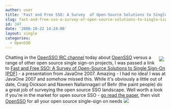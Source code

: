 ```yaml
---
author: user
title: 'Fast and Free SSO: A Survey  of Open-Source Solutions to Single Sign-On'
slug: fast-and-free-sso-a-survey-of-open-source-solutions-to-single-sign-on
id: 347
date: '2008-10-22 14:24:06'
layout: single
categories:
  - OpenSSO
---
```


<span style="margin: 5px; float: right;">[![](http://blog.superpat.com/wp-content/uploads/2009/09/FastAndFree.png)](http://developers.sun.com/learning/javaoneonline/2007/pdf/TS-4604.pdf)</span>

Chatting in the [OpenSSO IRC channel](irc://irc.freenode.net/opensso) today about [OpenSSO](http://opensso.org/) versus a range of other open source single sign-on projects, I was passed a link to [Fast and Free SSO: A Survey of Open-Source Solutions to Single Sign-On [PDF]](http://developers.sun.com/learning/javaoneonline/2007/pdf/TS-4604.pdf) - a presentation from JavaOne 2007\. Amazing - I had no idea! I was at JavaOne 2007 and somehow missed this. While it's obviously a little out of date, Craig Dickson and Naveen Nallannagari of Behr (the paint people) do a great job of surveying the open source SSO landscape. Well worth a look if you're in the market for open source SSO - [go read the paper](http://developers.sun.com/learning/javaoneonline/2007/pdf/TS-4604.pdf), then visit [OpenSSO](http://opensso.org/) for all your open source single-sign on needs ![](http://blogs.sun.com/images/smileys/smile.gif)